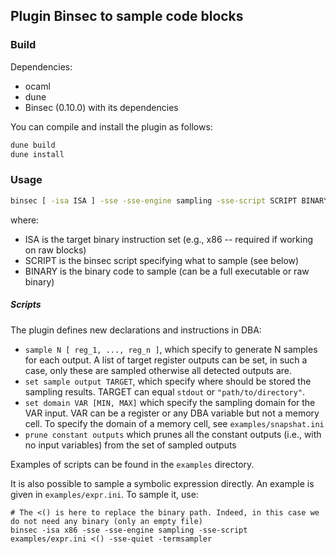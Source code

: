 
## Plugin Binsec to sample code blocks

### Build

Dependencies:
* ocaml
* dune
* Binsec (0.10.0) with its dependencies

You can compile and install the plugin as follows:
```bash
dune build
dune install
```

### Usage

```bash
binsec [ -isa ISA ] -sse -sse-engine sampling -sse-script SCRIPT BINARY -sse-quiet -termsampler
```

where:
* ISA is the target binary instruction set (e.g., x86 -- required if working on raw blocks)
* SCRIPT is the binsec script specifying what to sample (see below)
* BINARY is the binary code to sample (can be a full executable or raw binary)

##### Scripts

The plugin defines new declarations and instructions in DBA:
* `sample N [ reg_1, ..., reg_n ]`, which specify to generate N samples for each output. A list of target register outputs can be set, in such a case, only these are sampled otherwise all detected outputs are.
* `set sample output TARGET`, which specify where should be stored the sampling results. TARGET can equal `stdout` or `"path/to/directory"`.
* `set domain VAR [MIN, MAX]` which specify the sampling domain for the VAR  input. VAR can be a register or any DBA variable but not a memory cell. To specify the domain of a memory cell, see `examples/snapshat.ini`
* `prune constant outputs` which prunes all the constant outputs (i.e., with no input variables) from the set of sampled outputs

Examples of scripts can be found in the `examples` directory.

It is also possible to sample a symbolic expression directly. An example is given in `examples/expr.ini`. To sample it, use:
```
# The <() is here to replace the binary path. Indeed, in this case we do not need any binary (only an empty file)
binsec -isa x86 -sse -sse-engine sampling -sse-script examples/expr.ini <() -sse-quiet -termsampler
```

